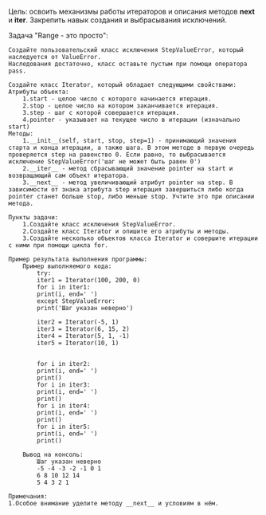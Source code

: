 Цель: освоить механизмы работы итераторов и описания методов __next__ и __iter__. Закрепить навык создания и выбрасывания исключений.

Задача "Range - это просто":
    
    Создайте пользовательский класс исключения StepValueError, который наследуется от ValueError.
    Наследования достаточно, класс оставьте пустым при помощи оператора pass.

    Создайте класс Iterator, который обладает следующими свойствами:
    Атрибуты объекта:
        1.start - целое число с которого начинается итерация.
        2.stop - целое число на котором заканчивается итерация.
        3.step - шаг с которой совершается итерация.
        4.pointer - указывает на текущее число в итерации (изначально start)
    Методы:
        1.__init__(self, start, stop, step=1) - принимающий значения старта и конца итерации, а также шага. В этом методе в первую очередь проверяется step на равенство 0. Если равно, то выбрасывается исключение StepValueError('шаг не может быть равен 0')
        2.__iter__ - метод сбрасывающий значение pointer на start и возвращающий сам объект итератора.
        3.__next__ - метод увеличивающий атрибут pointer на step. В зависимости от знака атрибута step итерация завершиться либо когда pointer станет больше stop, либо меньше stop. Учтите это при описании метода.

    Пункты задачи:
        1.Создайте класс исключения StepValueError.
        2.Создайте класс Iterator и опишите его атрибуты и методы.
        3.Создайте несколько объектов класса Iterator и совершите итерации с ними при помощи цикла for.

    Пример результата выполнения программы:
        Пример выполняемого кода:
            try:
            iter1 = Iterator(100, 200, 0)
            for i in iter1:
            print(i, end=' ')
            except StepValueError:
            print('Шаг указан неверно')

            iter2 = Iterator(-5, 1)
            iter3 = Iterator(6, 15, 2)
            iter4 = Iterator(5, 1, -1)
            iter5 = Iterator(10, 1)


            for i in iter2:
            print(i, end=' ')
            print()
            for i in iter3:
            print(i, end=' ')
            print()
            for i in iter4:
            print(i, end=' ')
            print()
            for i in iter5:
            print(i, end=' ')
            print()

        Вывод на консоль:
            Шаг указан неверно
            -5 -4 -3 -2 -1 0 1
            6 8 10 12 14
            5 4 3 2 1

    Примечания:
    1.Особое внимание уделите методу __next__ и условиям в нём.